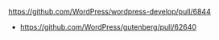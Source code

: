 https://github.com/WordPress/wordpress-develop/pull/6844

* https://github.com/WordPress/gutenberg/pull/62640

